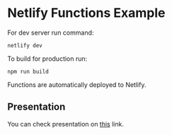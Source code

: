 # Netlify Functions Example

For dev server run command:

`netlify dev`

To build for production run:

`npm run build`

Functions are automatically deployed to Netlify.

## Presentation

You can check presentation on [this](.github/serverless.pdf) link.